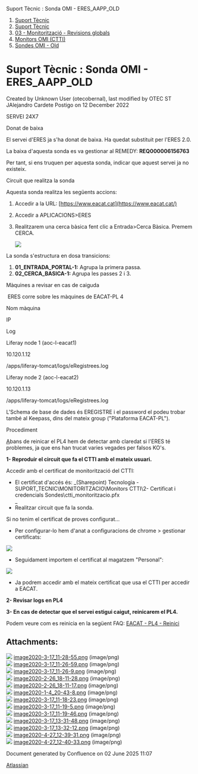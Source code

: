 Suport Tècnic : Sonda OMI - ERES\_AAPP\_OLD  

1.  [Suport Tècnic](index.md)
2.  [Suport Tècnic](13893782.md)
3.  [03 - Monitorització - Revisions globals](26313327.md)
4.  [Monitors OMI (CTTI)](26313608.md)
5.  [Sondes OMI - Old](Sondes-OMI---Old_41519617.md)

Suport Tècnic : Sonda OMI - ERES\_AAPP\_OLD
===========================================

Created by Unknown User (otecobernal), last modified by OTEC ST JAlejandro Cardete Postigo on 12 December 2022

SERVEI 24X7

Donat de baixa

El servei d'ERES ja s'ha donat de baixa. Ha quedat substituit per l'ERES 2.0.

La baixa d'aquesta sonda es va gestionar al REMEDY: **REQ000006156763**

Per tant, si ens truquen per aquesta sonda, indicar que aquest servei ja no existeix.

Circuit que realitza la sonda

Aquesta sonda realitza les següents accions:

1.  Accedir a la URL: [https://www.eacat.cat](https://www.eacat.cat/)
2.  Accedir a APLICACIONS>ERES
    
3.  Realitzarem una cerca bàsica fent clic a Entrada>Cerca Bàsica. Premem CERCA.
    
    ![](https://intranet.aoc.cat/plugins/servlet/confluence/placeholder/unknown-attachment?locale=en_GB&version=2)  
      
    

La sonda s'estructura en dosa transicions:

1.  **01\_ENTRADA\_PORTAL-1:** Agrupa la primera passa.
2.  **02\_CERCA\_BASICA-1:** Agrupa les passes 2 i 3.  
      
    

Màquines a revisar en cas de caiguda

 ERES corre sobre les màquines de EACAT-PL 4

Nom màquina

IP

Log

Liferay node 1 (aoc-l-eacat1)

10.120.1.12 

/apps/liferay-tomcat/logs/eRegistrees.log

Liferay node 2 (aoc-l-eacat2)

10.120.1.13

/apps/liferay-tomcat/logs/eRegistrees.log

L'Schema de base de dades és EREGISTRE i el password el podeu trobar també al Keepass, dins del mateix group ("Plataforma EACAT-PL").

Procediment

[A](https://intranet.aoc.cat/pages/viewpage.action?pageId=30870113)bans de reinicar el PL4 hem de detectar amb claredat si l'ERES té problemes, ja que ens han trucat varies vegades per falsos KO's.

  

**1- Reproduir el circuit que fa el CTTI amb el mateix usuari.**

Accedir amb el certificat de monitorització del CTTI:

*   El certificat d'accés és: _(Sharepoint) Tecnologia - SUPORT\_TECNIC\\MONITORITZACIO\\Monitors CTTI\\2- Certificat i credencials Sondes\\ctti\_monitoritzacio.pfx  
    _
*   Realitzar circuit que fa la sonda.

Si no tenim el certificat de proves configurat...

*   Per configurar-lo hem d'anat a configuracions de chrome > gestionar certificats:

![](https://intranet.aoc.cat/plugins/servlet/confluence/placeholder/unknown-attachment?locale=en_GB&version=2)

  

*   Seguidament importem el certificat al magatzem "Personal":

![](https://intranet.aoc.cat/plugins/servlet/confluence/placeholder/unknown-attachment?locale=en_GB&version=2)

  

*   Ja podrem accedir amb el mateix certificat que usa el CTTI per accedir a EACAT.

  

  

**2- Revisar logs en PL4**

  

**3- En cas de detectar que el servei estigui caigut, reinicarem el PL4.**

Podem veure com es reinicia en la següent FAQ: [EACAT - PL4 - Reinici](EACAT---PL4---Reinici_41520628.md)

  

Attachments:
------------

![](images/icons/bullet_blue.gif) [image2020-3-17\_11-28-55.png](attachments/36340120/36340121.png) (image/png)  
![](images/icons/bullet_blue.gif) [image2020-3-17\_11-26-59.png](attachments/36340120/36340122.png) (image/png)  
![](images/icons/bullet_blue.gif) [image2020-3-17\_11-26-9.png](attachments/36340120/36340123.png) (image/png)  
![](images/icons/bullet_blue.gif) [image2020-2-26\_18-11-28.png](attachments/36340120/36340124.png) (image/png)  
![](images/icons/bullet_blue.gif) [image2020-2-26\_18-11-17.png](attachments/36340120/36340125.png) (image/png)  
![](images/icons/bullet_blue.gif) [image2020-1-4\_20-43-8.png](attachments/36340120/36340126.png) (image/png)  
![](images/icons/bullet_blue.gif) [image2020-3-17\_11-18-23.png](attachments/36340120/36340127.png) (image/png)  
![](images/icons/bullet_blue.gif) [image2020-3-17\_11-19-5.png](attachments/36340120/36340128.png) (image/png)  
![](images/icons/bullet_blue.gif) [image2020-3-17\_11-19-46.png](attachments/36340120/36340129.png) (image/png)  
![](images/icons/bullet_blue.gif) [image2020-3-17\_13-31-48.png](attachments/36340120/36340130.png) (image/png)  
![](images/icons/bullet_blue.gif) [image2020-3-17\_13-32-12.png](attachments/36340120/36340131.png) (image/png)  
![](images/icons/bullet_blue.gif) [image2020-4-27\_12-39-31.png](attachments/36340120/36341090.png) (image/png)  
![](images/icons/bullet_blue.gif) [image2020-4-27\_12-40-33.png](attachments/36340120/36341091.png) (image/png)  

Document generated by Confluence on 02 June 2025 11:07

[Atlassian](http://www.atlassian.com/)